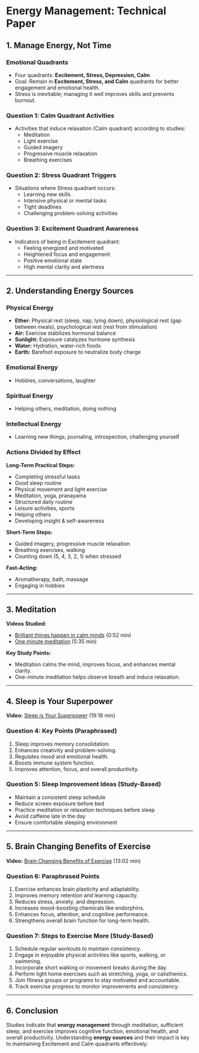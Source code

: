 # Energy Management: Technical Paper

## 1. Manage Energy, Not Time

### Emotional Quadrants
- Four quadrants: **Excitement, Stress, Depression, Calm**  
- Goal: Remain in **Excitement, Stress, and Calm** quadrants for better engagement and emotional health.  
- Stress is inevitable; managing it well improves skills and prevents burnout.

### Question 1: Calm Quadrant Activities
- Activities that induce relaxation (Calm quadrant) according to studies:  
  - Meditation  
  - Light exercise  
  - Guided imagery  
  - Progressive muscle relaxation  
  - Breathing exercises  

### Question 2: Stress Quadrant Triggers
- Situations where Stress quadrant occurs:  
  - Learning new skills  
  - Intensive physical or mental tasks  
  - Tight deadlines  
  - Challenging problem-solving activities  

### Question 3: Excitement Quadrant Awareness
- Indicators of being in Excitement quadrant:  
  - Feeling energized and motivated  
  - Heightened focus and engagement  
  - Positive emotional state  
  - High mental clarity and alertness  

---

## 2. Understanding Energy Sources

### Physical Energy
- **Ether:** Physical rest (sleep, nap, lying down), physiological rest (gap between meals), psychological rest (rest from stimulation)  
- **Air:** Exercise stabilizes hormonal balance  
- **Sunlight:** Exposure catalyzes hormone synthesis  
- **Water:** Hydration, water-rich foods  
- **Earth:** Barefoot exposure to neutralize body charge  

### Emotional Energy
- Hobbies, conversations, laughter  

### Spiritual Energy
- Helping others, meditation, doing nothing  

### Intellectual Energy
- Learning new things, journaling, introspection, challenging yourself  

### Actions Divided by Effect
**Long-Term Practical Steps:**  
- Completing stressful tasks  
- Good sleep routine  
- Physical movement and light exercise  
- Meditation, yoga, pranayama  
- Structured daily routine  
- Leisure activities, sports  
- Helping others  
- Developing insight & self-awareness  

**Short-Term Steps:**  
- Guided imagery, progressive muscle relaxation  
- Breathing exercises, walking  
- Counting down (5, 4, 3, 2, 1) when stressed  

**Fast-Acting:**    
- Aromatherapy, bath, massage  
- Engaging in hobbies  

---

## 3. Meditation

**Videos Studied:**  
- [Brilliant things happen in calm minds](https://www.youtube.com/watch?v=lACf4O_eSt0) (0:52 min)  
- [One minute meditation](https://www.youtube.com/watch?v=F6eFFCi12v8) (5:35 min)  

**Key Study Points:**  
- Meditation calms the mind, improves focus, and enhances mental clarity.  
- One-minute meditation helps observe breath and induce relaxation.  

---

## 4. Sleep is Your Superpower

**Video:** [Sleep is Your Superpower](https://www.youtube.com/watch?v=5MuIMqhT8DM) (19:18 min)  

### Question 4: Key Points (Paraphrased)
1. Sleep improves memory consolidation.  
2. Enhances creativity and problem-solving.  
3. Regulates mood and emotional health.  
4. Boosts immune system function.  
5. Improves attention, focus, and overall productivity.  

### Question 5: Sleep Improvement Ideas (Study-Based)
- Maintain a consistent sleep schedule  
- Reduce screen exposure before bed  
- Practice meditation or relaxation techniques before sleep  
- Avoid caffeine late in the day  
- Ensure comfortable sleeping environment  

---

## 5. Brain Changing Benefits of Exercise

**Video:** [Brain Changing Benefits of Exercise](https://www.youtube.com/watch?v=BHY0FxzoKZE) (13:02 min)  

### Question 6: Paraphrased Points
1. Exercise enhances brain plasticity and adaptability.  
2. Improves memory retention and learning capacity.  
3. Reduces stress, anxiety, and depression.  
4. Increases mood-boosting chemicals like endorphins.  
5. Enhances focus, attention, and cognitive performance.  
6. Strengthens overall brain function for long-term health.  

### Question 7: Steps to Exercise More (Study-Based)
1. Schedule regular workouts to maintain consistency.  
2. Engage in enjoyable physical activities like sports, walking, or swimming.  
3. Incorporate short walking or movement breaks during the day.  
4. Perform light home exercises such as stretching, yoga, or calisthenics.  
5. Join fitness groups or programs to stay motivated and accountable.  
6. Track exercise progress to monitor improvements and consistency.  

---

## 6. Conclusion

Studies indicate that **energy management** through meditation, sufficient sleep, and exercise improves cognitive function, emotional health, and overall productivity. Understanding **energy sources** and their impact is key to maintaining Excitement and Calm quadrants effectively.
